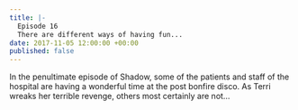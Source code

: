 ```yaml
---
title: |-
  Episode 16
  There are different ways of having fun...
date: 2017-11-05 12:00:00 +00:00
published: false
---
```


In the penultimate episode of Shadow, some of the patients and staff of the hospital are having a wonderful time at the post bonfire disco. As Terri wreaks her terrible revenge, others most certainly are not…